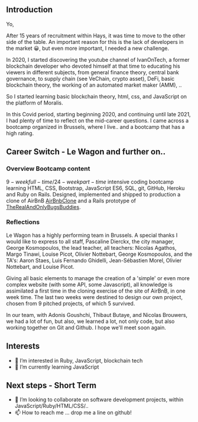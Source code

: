 ## Introduction

Yo, 

After 15 years of recruitment within Hays, it was time to move to the other side of the table. An important reason for this is the lack of developers in the market 😀, but even more important, I needed a new challenge. 

In 2020, I started discovering the youtube channel of IvanOnTech, a former blockchain developer who devoted himself at that time to educating his viewers in different subjects, from general finance theory, central bank governance, to supply chain (see VeChain, crypto asset), DeFi, basic blockchain theory, the working of an automated market maker (AMM), ..   

So I started learning basic blockchain theory, html, css, and JavaScript on the platform of Moralis. 

In this Covid period, starting beginning 2020, and continuing until late 2021, I had plenty of time to reflect on the mid-career questions. I came across a bootcamp organized in Brussels, where I live.. and a bootcamp that has a high rating.


## Career Switch - Le Wagon and further on..

### Overview Bootcamp content

$9-week full-time/24-week part-time$ intensive coding bootcamp learning HTML, CSS, Bootstrap, JavaScript ES6,
SQL, git, GitHub, Heroku and Ruby on Rails. Designed, implemented and shipped to production a clone of AirBnB [AirBnbClone](https://github.com/Nicolas1950/ACTORS_AT_HOME) and a Rails prototype of [TheRealAndOnlyBugsBuddies](https://github.com/Agoushch/Bugs_Buddy). 

### Reflections

Le Wagon has a highly performing team in Brussels. A special thanks I would like to express to all staff, Pascaline Dierckx, the city manager, George Kosmopoulos, the lead teacher, all teachers: Nicolas Agathos, Margo Tinawi, Louise Picot, Olivier Nottebart, George Kosmopoulos, and the TA's: Aaron Staes, Luis Fernando Ghidelli, Jean-Sébastien Morel, Olivier Nottebart, and Louise Picot. 

Giving all basic elements to manage the creation of a 'simple' or even more complex website (with some API, some Javascript), all knowledge is assimilated a first time in the cloning exercise of the site of AirBnB, in one week time. The last two weeks were destined to design our own project, chosen from 9 pitched projects, of which 5 survived. 

In our team, with Adonis Goushchi, Thibaut Butaye, and Nicolas Brouwers, we had a lot of fun, but also, we learned a lot, not only code, but also working together on Git and Github. I hope we'll meet soon again. 


## Interests 

- 👀 I’m interested in Ruby, JavaScript, blockchain tech
- 🌱 I’m currently learning JavaScript


## Next steps - Short Term

- 💞️ I’m looking to collaborate on software development projects, within JavaScript/Ruby/HTML/CSS/.. 
- 📫 How to reach me ... drop me a line on github!




